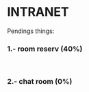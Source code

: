 <h1>INTRANET</H1>
Pendings things:<br> 
<h3>1.- room reserv (40%)</h3><br>
<h3>2.- chat room (0%)</h3><br>
